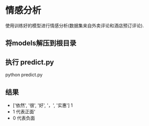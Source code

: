 # 情感分析

使用训练好的模型进行情感分析(数据集来自外卖评论和酒店预订评论).

## 将models解压到根目录

## 执行 predict.py
python predict.py


## 结果
* ['依然', '很', '好', '，', '实惠'] 1
* 1 代表正面'
* 0 代表负面
